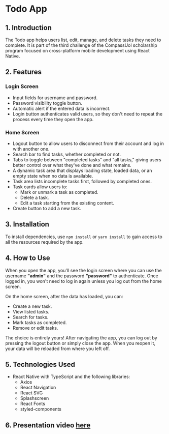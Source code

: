 # Todo App

## 1. Introduction

The Todo app helps users list, edit, manage, and delete tasks they need to complete. It is part of the third challenge of the CompassUol scholarship program focused on cross-platform mobile development using React Native.

## 2. Features

### Login Screen
- Input fields for username and password.
- Password visibility toggle button.
- Automatic alert if the entered data is incorrect.
- Login button authenticates valid users, so they don't need to repeat the process every time they open the app.

### Home Screen
- Logout button to allow users to disconnect from their account and log in with another one.
- Search bar to find tasks, whether completed or not.
- Tabs to toggle between "completed tasks" and "all tasks," giving users better control over what they've done and what remains.
- A dynamic task area that displays loading state, loaded data, or an empty state when no data is available.
- Task area lists incomplete tasks first, followed by completed ones.
- Task cards allow users to:
  - Mark or unmark a task as completed.
  - Delete a task.
  - Edit a task starting from the existing content.
- Create button to add a new task.

## 3. Installation

To install dependencies, use `npm install` or `yarn install` to gain access to all the resources required by the app.

## 4. How to Use

When you open the app, you'll see the login screen where you can use the username **"admin"** and the password **"password"** to authenticate. Once logged in, you won't need to log in again unless you log out from the home screen.

On the home screen, after the data has loaded, you can:
- Create a new task.
- View listed tasks.
- Search for tasks.
- Mark tasks as completed.
- Remove or edit tasks.

The choice is entirely yours! After navigating the app, you can log out by pressing the logout button or simply close the app. When you reopen it, your data will be reloaded from where you left off.

## 5. Technologies Used

- React Native with TypeScript and the following libraries:
  - Axios
  - React Navigation
  - React SVG
  - Splashscreen
  - React Fonts
  - styled-components

## 6. Presentation video [here](https://youtu.be/_3j9y0p3p6w)
